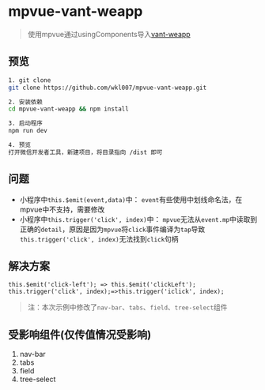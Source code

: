 # mpvue-vant-weapp

>使用mpvue通过usingComponents导入[vant-weapp](https://github.com/youzan/vant-weapp)

## 预览

``` bash
1. git clone
git clone https://github.com/wkl007/mpvue-vant-weapp.git

2. 安装依赖
cd mpvue-vant-weapp && npm install

3. 启动程序
npm run dev

4. 预览
打开微信开发者工具，新建项目，将目录指向 /dist 即可
```

## 问题
- 小程序中`this.$emit(event,data)`中：
`event`有些使用中划线命名法，在mpvue中不支持，需要修改
- 小程序中`this.trigger('click', index)`中：
`mpvue`无法从`event.mp`中读取到正确的`detail`，原因是因为`mpvue`将`click`事件编译为`tap`导致`this.trigger('click', index)`无法找到`click`句柄

## 解决方案
`this.$emit('click-left'); => this.$emit('clickLeft');`
`this.trigger('click', index);=>this.trigger('iclick', index);`

> 注：本次示例中修改了`nav-bar`、`tabs`、`field`、`tree-select`组件

## 受影响组件(仅传值情况受影响)
1. nav-bar
2. tabs
3. field
4. tree-select
